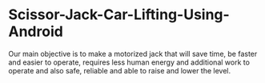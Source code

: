 # Scissor-Jack-Car-Lifting-Using-Android
Our main objective is to make a motorized jack that will save time, be faster and easier to operate, requires less human energy and additional work to operate and also safe, reliable and able to raise and lower the level. 

